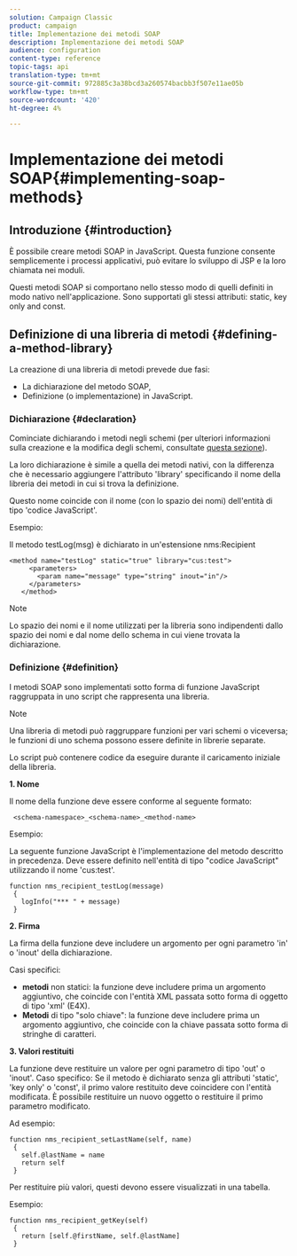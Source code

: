 ```yaml
---
solution: Campaign Classic
product: campaign
title: Implementazione dei metodi SOAP
description: Implementazione dei metodi SOAP
audience: configuration
content-type: reference
topic-tags: api
translation-type: tm+mt
source-git-commit: 972885c3a38bcd3a260574bacbb3f507e11ae05b
workflow-type: tm+mt
source-wordcount: '420'
ht-degree: 4%

---
```



# Implementazione dei metodi SOAP{#implementing-soap-methods}

## Introduzione {#introduction}

È possibile creare metodi SOAP in JavaScript. Questa funzione consente semplicemente i processi applicativi, può evitare lo sviluppo di JSP e la loro chiamata nei moduli.

Questi metodi SOAP si comportano nello stesso modo di quelli definiti in modo nativo nell&#39;applicazione. Sono supportati gli stessi attributi: static, key only and const.

## Definizione di una libreria di metodi {#defining-a-method-library}

La creazione di una libreria di metodi prevede due fasi:

* La dichiarazione del metodo SOAP,
* Definizione (o implementazione) in JavaScript.

### Dichiarazione {#declaration}

Cominciate dichiarando i metodi negli schemi (per ulteriori informazioni sulla creazione e la modifica degli schemi, consultate [questa sezione](../../configuration/using/about-schema-edition.md)).

La loro dichiarazione è simile a quella dei metodi nativi, con la differenza che è necessario aggiungere l&#39;attributo &#39;library&#39; specificando il nome della libreria dei metodi in cui si trova la definizione.

Questo nome coincide con il nome (con lo spazio dei nomi) dell&#39;entità di tipo &#39;codice JavaScript&#39;.

Esempio:

Il metodo testLog(msg) è dichiarato in un&#39;estensione nms:Recipient

```
<method name="testLog" static="true" library="cus:test">
     <parameters>
       <param name="message" type="string" inout="in"/>
     </parameters>
   </method>
```

>[!NOTE]
>
>Lo spazio dei nomi e il nome utilizzati per la libreria sono indipendenti dallo spazio dei nomi e dal nome dello schema in cui viene trovata la dichiarazione.

### Definizione {#definition}

I metodi SOAP sono implementati sotto forma di funzione JavaScript raggruppata in uno script che rappresenta una libreria.

>[!NOTE]
>
>Una libreria di metodi può raggruppare funzioni per vari schemi o viceversa; le funzioni di uno schema possono essere definite in librerie separate.

Lo script può contenere codice da eseguire durante il caricamento iniziale della libreria.

**1. Nome**

Il nome della funzione deve essere conforme al seguente formato:

```
 <schema-namespace>_<schema-name>_<method-name>
```

Esempio:

La seguente funzione JavaScript è l&#39;implementazione del metodo descritto in precedenza. Deve essere definito nell&#39;entità di tipo &quot;codice JavaScript&quot; utilizzando il nome &#39;cus:test&#39;.

```
function nms_recipient_testLog(message)
 {
   logInfo("*** " + message)
 }
```

**2. Firma**

La firma della funzione deve includere un argomento per ogni parametro &#39;in&#39; o &#39;inout&#39; della dichiarazione.

Casi specifici:

* **metodi** non statici: la funzione deve includere prima un argomento aggiuntivo, che coincide con l&#39;entità XML passata sotto forma di oggetto di tipo &#39;xml&#39; (E4X).
* **Metodi** di tipo &quot;solo chiave&quot;: la funzione deve includere prima un argomento aggiuntivo, che coincide con la chiave passata sotto forma di stringhe di caratteri.

**3. Valori restituiti**

La funzione deve restituire un valore per ogni parametro di tipo &#39;out&#39; o &#39;inout&#39;. Caso specifico: Se il metodo è dichiarato senza gli attributi &#39;static&#39;, &#39;key only&#39; o &#39;const&#39;, il primo valore restituito deve coincidere con l&#39;entità modificata. È possibile restituire un nuovo oggetto o restituire il primo parametro modificato.

Ad esempio:

```
function nms_recipient_setLastName(self, name)
 {
   self.@lastName = name
   return self
 }
```

Per restituire più valori, questi devono essere visualizzati in una tabella.

Esempio:

```
function nms_recipient_getKey(self)
 {
   return [self.@firstName, self.@lastName]
 }
```

